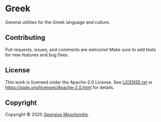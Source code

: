 # Greek

General utilities for the Greek language and culture.

## Contributing

Pull requests, issues, and comments are welcome! Make sure to add tests for new
features and bug fixes.

## License

This work is licensed under the Apache-2.0 License. See [LICENSE.txt](LICENSE.txt) or <https://spdx.org/licenses/Apache-2.0.html> for details.

## Copyright

Copyright © 2020 [Georgios Moschovitis](https://gmosx.ninja).
